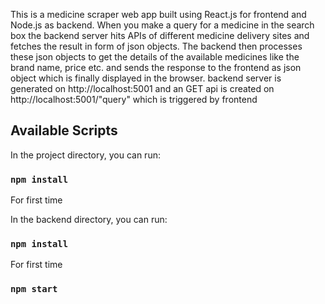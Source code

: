 This is a medicine scraper web app built using React.js for frontend and Node.js as backend. When you make a query for a medicine in the search box the backend server hits APIs of different medicine delivery sites and fetches the result in form of json objects. The backend then processes these json objects to get the details of the available medicines like the brand name, price etc. and sends the response to the frontend as json object which is finally displayed in the browser.
backend server is generated on http://localhost:5001 and an  GET api is created on http://localhost:5001/"query" which is triggered by frontend

## Available Scripts

In the project directory, you can run:
### `npm install`
For first time

In the backend directory, you can run:
### `npm install`
For first time

### `npm start`




